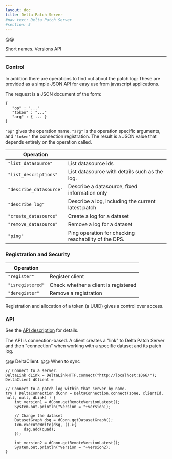 ```yaml
---
layout: doc
title: Delta Patch Server
#nav_text: Delta Patch Server
#section: 5
---
```

@@

Short names.
Versions
API

----

### Control

In addition there are operations to find out about the patch log:
These are provided as a simple JSON API for easy use from javascript
applications.

The request is a JSON document of the form:

```
{
   "op" : "..."
   "token" : "..."
   "arg" : { ... }
}
```

`"op"` gives the operation name, `"arg"` is the operation specific
arguments, and `"token"` the connection registration.  The result is a
JSON value that depends entirely on the operation called.

| Operation                |      |
| ------------------------ | -------------------------- |
| `"list_datasource"`        | List datasource ids        |
| `"list_descriptions"`      | List datasource with details such as the log.|
| `"describe_datasource"`    | Describe a datasource, fixed information only      |
| `"describe_log"`           | Describe a log, including the current latest patch |
| `"create_datasource"`      | Create a log for a dataset |
| `"remove_datasource"`      | Remove a log for a dataset |
| `"ping"`                   | Ping operation for checking reachability of the DPS. |

### Registration and Security


| Operation        |      |
| ---------------- | ---- |
| `"register"`      | Register client                            |
| `"isregistered"`  | Check whether a client is registered       |
| `"deregister"`     | Remove a registration                      |

Registration and allocation of a token (a UUID) gives a control over access.

### API

See the [API description](delta-api.html) for details.

The API is connection-based. A client creates a "link" to Delta Patch
Server and then "connection" when working with a specific dataset and
its patch log.

@@ DeltaClient.
@@ When to sync

```
// Connect to a server.
DeltaLink dLink = DeltaLinkHTTP.connect("http://localhost:1066/");
DeltaClient dClient =

// Connect to a patch log within that server by name.
try ( DeltaConnection dConn = DeltaConnection.connect(zone, clientId, null, null, dLink) ) {
    int version1 = dConn.getRemoteVersionLatest();
    System.out.println("Version = "+version1);

    // Change the dataset
    DatasetGraph dsg = dConn.getDatasetGraph();
    Txn.executeWrite(dsg, ()->{
        dsg.add(quad);
    });

    int version2 = dConn.getRemoteVersionLatest();
    System.out.println("Version = "+version2);
}
```
